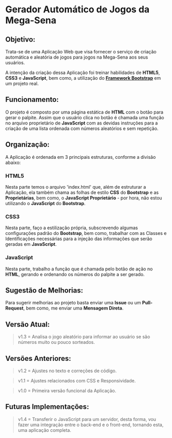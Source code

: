 # Gerador Automático de Jogos da Mega-Sena

## Objetivo:

Trata-se de uma Aplicação Web que visa fornecer o serviço de criação automática e aleatória de jogos para jogos na Mega-Sena aos seus usuários.

A intenção da criação dessa Aplicação foi treinar habilidades de **HTML5**, **CSS3** e **JavaScript**, bem como, a utilização do **[Framework Bootstrap](https://getbootstrap.com/)** em um projeto real.

## Funcionamento:

O projeto é composto por uma página estática de **HTML** com o botão para gerar o palpite. Assim que o usuário clica no botão é chamada uma função no arquivo proprietário de **JavaScript** com as devidas instruções para a criação de uma lista ordenada com números aleatórios e sem repetição.

## Organização:

A Aplicação é ordenada em 3 principais estruturas, conforme a divisão abaixo:

### HTML5
Nesta parte temos o arquivo 'index.html' que, além de estruturar a Aplicação, ela também chama as folhas de estilo **CSS** do **Bootstrap** e as **Proprietárias**, bem como, o **JavaScript Proprietário** - por hora, não estou utilizando o **JavaScript** do **Bootstrap**.

### CSS3
Nesta parte, faço a estilização própria, subscrevendo algumas configurações padrão do **Bootstrap**, bem como, trabalhar com as Classes e Identificações necessárias para a injeção das informações que serão geradas em **JavaScript**.

### JavaScript
Nesta parte, trabalho a função que é chamada pelo botão de ação no **HTML**, gerando e ordenando os números do palpite a ser gerado.

## Sugestão de Melhorias:

Para sugerir melhorias ao projeto basta enviar uma **Issue** ou um **Pull-Request**, bem como, me enviar uma **Mensagem Direta**.

## Versão Atual:

> v1.3 = Analisa o jogo aleatório para informar ao usuário se são números muito ou pouco sorteados.

## Versões Anteriores:

> v1.2 = Ajustes no texto e correções de código.

> v1.1 = Ajustes relacionados com CSS e Responsividade.

> v1.0 = Primeira versão funcional da Aplicação.

## Futuras Implementações:

> v1.4 = Transferir o JavaScript para um servidor, desta forma, vou fazer uma integração entre o back-end e o front-end, tornando esta, uma aplicação completa.
